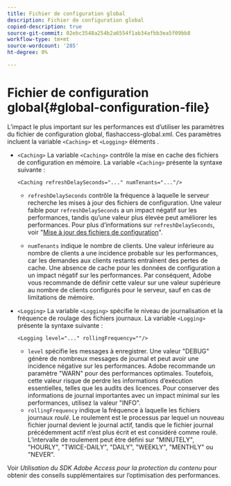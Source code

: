 ```yaml
---
title: Fichier de configuration global
description: Fichier de configuration global
copied-description: true
source-git-commit: 02ebc3548a254b2a6554f1ab34afbb3ea5f09bb8
workflow-type: tm+mt
source-wordcount: '285'
ht-degree: 0%

---
```


# Fichier de configuration global{#global-configuration-file}

L’impact le plus important sur les performances est d’utiliser les paramètres du fichier de configuration global, flashaccess-global.xml. Ces paramètres incluent la variable `<Caching>` et `<Logging>` éléments .

* `<Caching>` La variable `<Caching>` contrôle la mise en cache des fichiers de configuration en mémoire. La variable `<Caching>` présente la syntaxe suivante :

  ```
  <Caching refreshDelaySeconds="..." numTenants="..."/>
  ```

   * `refreshDelaySeconds` contrôle la fréquence à laquelle le serveur recherche les mises à jour des fichiers de configuration. Une valeur faible pour `refreshDelaySeconds` a un impact négatif sur les performances, tandis qu’une valeur plus élevée peut améliorer les performances. Pour plus d’informations sur `refreshDelaySeconds`, voir &quot;[Mise à jour des fichiers de configuration](../../aaxs-protected-streaming/updating-configuration-files/updating-configuration-files-overview.md)&quot;.

   * `numTenants` indique le nombre de clients. Une valeur inférieure au nombre de clients a une incidence probable sur les performances, car les demandes aux clients restants entraînent des pertes de cache. Une absence de cache pour les données de configuration a un impact négatif sur les performances. Par conséquent, Adobe vous recommande de définir cette valeur sur une valeur supérieure au nombre de clients configurés pour le serveur, sauf en cas de limitations de mémoire.

* `<Logging>` La variable `<Logging>` spécifie le niveau de journalisation et la fréquence de roulage des fichiers journaux. La variable `<Logging>` présente la syntaxe suivante :

  ```
  <Logging level="..." rollingFrequency=""/>
  ```

   * `level` spécifie les messages à enregistrer. Une valeur &quot;DEBUG&quot; génère de nombreux messages de journal et peut avoir une incidence négative sur les performances. Adobe recommande un paramètre &quot;WARN&quot; pour des performances optimales. Toutefois, cette valeur risque de perdre les informations d’exécution essentielles, telles que les audits des licences. Pour conserver des informations de journal importantes avec un impact minimal sur les performances, utilisez la valeur &quot;INFO&quot;.
   * `rollingFrequency` indique la fréquence à laquelle les fichiers journaux *roulé*. Le roulement est le processus par lequel un nouveau fichier journal devient le journal actif, tandis que le fichier journal précédemment actif n’est plus écrit et est considéré comme roulé. L’intervalle de roulement peut être défini sur &quot;MINUTELY&quot;, &quot;HOURLY&quot;, &quot;TWICE-DAILY&quot;, &quot;DAILY&quot;, &quot;WEEKLY&quot;, &quot;MENTHLY&quot; ou &quot;NEVER&quot;.

Voir *Utilisation du SDK Adobe Access pour la protection du contenu* pour obtenir des conseils supplémentaires sur l’optimisation des performances.
